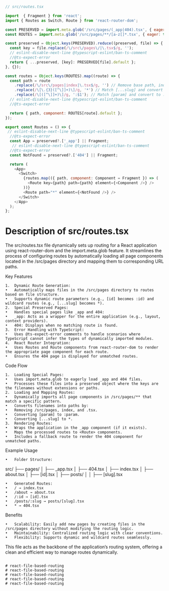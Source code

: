 
```js
// src/routes.tsx

import  { Fragment } from 'react';
import { Routes as Switch, Route } from 'react-router-dom';

const PRESERVED = import.meta.glob('/src/pages/(_app|404).tsx', { eager: true });
const ROUTES = import.meta.glob('/src/pages/**/[a-z[]*.tsx', { eager: true });

const preserved = Object.keys(PRESERVED).reduce((preserved, file) => {
  const key = file.replace(/\/src\/pages\/|\.tsx$/g, '');
  // eslint-disable-next-line @typescript-eslint/ban-ts-comment
  //@ts-expect-error
  return { ...preserved, [key]: PRESERVED[file].default };
}, {});

const routes = Object.keys(ROUTES).map((route) => {
  const path = route
    .replace(/\/src\/pages|index|\.tsx$/g, '') // Remove base path, index, and .tsx
    .replace(/\[\.{3}([^\]]+)\]/g, '*') // Match [...slug] and convert to *
    .replace(/\[([^\]]+)\]/g, ':$1'); // Match [param] and convert to :param
  // eslint-disable-next-line @typescript-eslint/ban-ts-comment
  //@ts-expect-error

  return { path, component: ROUTES[route].default };
});

export const Routes = () => {
 // eslint-disable-next-line @typescript-eslint/ban-ts-comment
  //@ts-expect-error
  const App = preserved?.['_app'] || Fragment;
   // eslint-disable-next-line @typescript-eslint/ban-ts-comment
  //@ts-expect-error
  const NotFound = preserved?.['404'] || Fragment;

  return (
    <App>
      <Switch>
        {routes.map(({ path, component: Component = Fragment }) => (
          <Route key={path} path={path} element={<Component />} />
        ))}
        <Route path="*" element={<NotFound />} />
      </Switch>
    </App>
  );
};
```


# Description of src/routes.tsx

The src/routes.tsx file dynamically sets up routing for a React application using react-router-dom and the import.meta.glob feature. It streamlines the process of configuring routes by automatically loading all page components located in the /src/pages directory and mapping them to corresponding URL paths.

Key Features

	1.	Dynamic Route Generation:
	•	Automatically maps files in the /src/pages directory to routes based on file structure.
	•	Supports dynamic route parameters (e.g., [id] becomes :id) and wildcard routes (e.g., [...slug] becomes *).
	2.	Special Preserved Pages:
	•	Handles special pages like _app and 404:
	•	_app: Acts as a wrapper for the entire application (e.g., layout, context providers).
	•	404: Displays when no matching route is found.
	3.	Error Handling with TypeScript:
	•	Uses @ts-expect-error comments to handle scenarios where TypeScript cannot infer the types of dynamically imported modules.
	4.	React Router Integration:
	•	Uses Routes and Route components from react-router-dom to render the appropriate page component for each route.
	•	Ensures the 404 page is displayed for unmatched routes.

Code Flow

	1.	Loading Special Pages:
	•	Uses import.meta.glob to eagerly load _app and 404 files.
	•	Processes these files into a preserved object where the keys are the filenames without extensions or paths.
	2.	Loading and Mapping Routes:
	•	Dynamically imports all page components in /src/pages/** that match a specific pattern.
	•	Converts filenames into paths by:
	•	Removing /src/pages, index, and .tsx.
	•	Converting [param] to :param.
	•	Converting [...slug] to *.
	3.	Rendering Routes:
	•	Wraps the application in the _app component (if it exists).
	•	Maps the processed routes to <Route> components.
	•	Includes a fallback route to render the 404 component for unmatched paths.

Example Usage

	•	Folder Structure:

src/
├── pages/
│   ├── _app.tsx
│   ├── 404.tsx
│   ├── index.tsx
│   ├── about.tsx
│   ├── [id].tsx
│   ├── posts/
│   │   ├── [slug].tsx


	•	Generated Routes:
	•	/ → index.tsx
	•	/about → about.tsx
	•	/:id → [id].tsx
	•	/posts/:slug → posts/[slug].tsx
	•	* → 404.tsx

Benefits

	•	Scalability: Easily add new pages by creating files in the /src/pages directory without modifying the routing logic.
	•	Maintainability: Centralized routing logic with clear conventions.
	•	Flexibility: Supports dynamic and wildcard routes seamlessly.

This file acts as the backbone of the application’s routing system, offering a clean and efficient way to manage routes dynamically.

```

# react-file-based-routing
# react-file-based-routing
# react-file-based-routing
# react-file-based-routing
# react-file-based-routing
